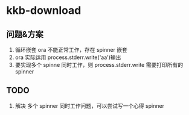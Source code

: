 # kkb-download

## 问题&方案

1. 循环嵌套 ora 不能正常工作，存在 spinner 嵌套
2. ora 实际运用 process.stderr.write('aa')输出
3. 要实现多个 spinne 同时工作，则 process.stderr.write 需要打印所有的 spinner

## TODO

1. 解决 多个 spinner 同时工作问题，可以尝试写一个心得 spinner
